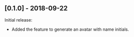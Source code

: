 ## [0.1.0] - 2018-09-22

Initial release:
* Added the feature to generate an avatar with name initials.
